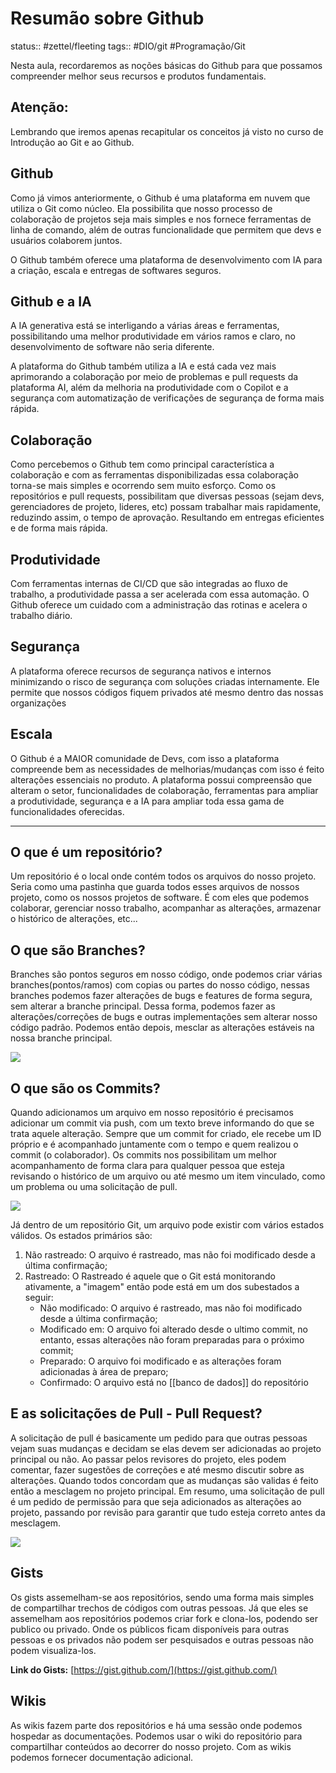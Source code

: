 # Resumão sobre Github
status:: #zettel/fleeting 
tags:: #DIO/git #Programação/Git 

Nesta aula, recordaremos as noções básicas do Github para que possamos compreender melhor seus recursos e produtos fundamentais.

## Atenção:

Lembrando que iremos apenas recapitular os conceitos já visto no curso de Introdução ao Git e ao Github.

## Github

Como já vimos anteriormente, o Github é uma plataforma em nuvem que utiliza o Git como núcleo. Ela possibilita que nosso processo de colaboração de projetos seja mais simples e nos fornece ferramentas de linha de comando, além de outras funcionalidade que permitem que devs e usuários colaborem juntos.

O Github também oferece uma plataforma de desenvolvimento com IA para a criação, escala e entregas de softwares seguros.
## Github e a IA

A IA generativa está se interligando a várias áreas e ferramentas, possibilitando uma melhor produtividade em vários ramos e claro, no desenvolvimento de software não seria diferente.

A plataforma do Github também utiliza a IA e está cada vez mais aprimorando a colaboração por meio de problemas e pull requests da plataforma AI, além da melhoria na produtividade com o Copilot e a segurança com automatização de verificações de segurança de forma mais rápida.
## Colaboração

Como percebemos o Github tem como principal característica a colaboração e com as ferramentas disponibilizadas essa colaboração torna-se mais simples e ocorrendo sem muito esforço. Como os repositórios e pull requests, possibilitam que diversas pessoas (sejam devs, gerenciadores de projeto, lideres, etc) possam trabalhar mais rapidamente, reduzindo assim, o tempo de aprovação. Resultando em entregas eficientes e de forma mais rápida.

## Produtividade

Com ferramentas internas de CI/CD que são integradas ao fluxo de trabalho, a produtividade passa a ser acelerada com essa automação. O Github oferece um cuidado com a administração das rotinas e acelera o trabalho diário.

## Segurança

A plataforma oferece recursos de segurança nativos e internos minimizando o risco de segurança com soluções criadas internamente. Ele permite que nossos códigos fiquem privados até mesmo dentro das nossas organizações

## Escala

O Github é a MAIOR comunidade de Devs, com isso a plataforma compreende bem as necessidades de melhorias/mudanças com isso é feito alterações essenciais no produto. A plataforma possui compreensão que alteram o setor, funcionalidades de colaboração, ferramentas para ampliar a produtividade, segurança e a IA para ampliar toda essa gama de funcionalidades oferecidas.

_______________________________________________________________________

## O que é um repositório?

Um repositório é o local onde contém todos os arquivos do nosso projeto. Seria como uma pastinha que guarda todos esses arquivos de nossos projeto, como os nossos projetos de software. É com eles que podemos colaborar, gerenciar nosso trabalho, acompanhar as alterações, armazenar o histórico de alterações, etc...

## O que são Branches?

Branches são pontos seguros em nosso código, onde podemos criar várias branches(pontos/ramos) com copias ou partes do nosso código, nessas branches podemos fazer alterações de bugs e features de forma segura, sem alterar a branche principal. Dessa forma, podemos fazer as alterações/correções de bugs e outras implementações sem alterar nosso código padrão. Podemos então depois, mesclar as alterações estáveis na nossa branche principal.

![](https://aline-antunes.gitbook.io/~gitbook/image?url=https:%2F%2F74136188-files.gitbook.io%2F%7E%2Ffiles%2Fv0%2Fb%2Fgitbook-x-prod.appspot.com%2Fo%2Fspaces%252F2HZbEqnaq1Y4YcnxMtW1%252Fuploads%252FMKOsSofoEKPWplGD3Qxr%252FGitHub-Flow-1.png%3Falt=media%26token=9d5c4d98-5f17-40f2-b5c7-d7ff91ba4d95&width=768&dpr=4&quality=100&sign=1cab03890199a30a0caf4d068e2364a392b25d750e1cea73cbc1f6b435ab5452)

## O que são os Commits?

Quando adicionamos um arquivo em nosso repositório é precisamos adicionar um commit via push, com um texto breve informando do que se trata aquele alteração. Sempre que um commit for criado, ele recebe um ID próprio e é acompanhado juntamente com o tempo e quem realizou o commit (o colaborador). Os commits nos possibilitam um melhor acompanhamento de forma clara para qualquer pessoa que esteja revisando o histórico de um arquivo ou até mesmo um item vinculado, como um problema ou uma solicitação de pull.

![](https://aline-antunes.gitbook.io/~gitbook/image?url=https:%2F%2F74136188-files.gitbook.io%2F%7E%2Ffiles%2Fv0%2Fb%2Fgitbook-x-prod.appspot.com%2Fo%2Fspaces%252F2HZbEqnaq1Y4YcnxMtW1%252Fuploads%252F4DkgDWpPcANjsP7uIy6N%252Fcommits.png%3Falt=media%26token=cc58c580-705a-42e2-8f2f-5e16a59a7458&width=768&dpr=4&quality=100&sign=e547538eecc3298af340ca2559103faa9f5b83bacea4478d57815af6a0c99555)

Já dentro de um repositório Git, um arquivo pode existir com vários estados válidos. Os estados primários são:
1. Não rastreado: O arquivo é rastreado, mas não foi modificado desde a última confirmação;
2. Rastreado: O Rastreado é aquele que o Git está monitorando ativamente, a "imagem" então pode está em um dos subestados a seguir:
	- Não modificado: O arquivo é rastreado, mas não foi modificado desde a última confirmação;
	- Modificado em: O arquivo foi alterado desde o ultimo commit, no entanto, essas alterações não foram preparadas para o próximo commit;
	- Preparado: O arquivo foi modificado e as alterações foram adicionadas à área de preparo;
	- Confirmado: O arquivo está no [[banco de dados]] do repositório

## E as solicitações de Pull - Pull Request?

A solicitação de pull é basicamente um pedido para que outras pessoas vejam suas mudanças e decidam se elas devem ser adicionadas ao projeto principal ou não. Ao passar pelos revisores do projeto, eles podem comentar, fazer sugestões de correções e até mesmo discutir sobre as alterações. Quando todos concordam que as mudanças são validas é feito então a mesclagem no projeto principal. Em resumo, uma solicitação de pull é um pedido de permissão para que seja adicionados as alterações ao projeto, passando por revisão para garantir que tudo esteja correto antes da mesclagem.

![](https://aline-antunes.gitbook.io/~gitbook/image?url=https:%2F%2F74136188-files.gitbook.io%2F%7E%2Ffiles%2Fv0%2Fb%2Fgitbook-x-prod.appspot.com%2Fo%2Fspaces%252F2HZbEqnaq1Y4YcnxMtW1%252Fuploads%252FrKknhdsmdmZ4eOQsWFzM%252Fsolicitacao%2520de%2520pull.png%3Falt=media%26token=eaaf341d-1e44-468c-80c4-15e1ebe50f8c&width=768&dpr=4&quality=100&sign=8a6c483aeb86c975f69cf89bc8020ce5e21c724838e956a42a01d58900c16267)

## Gists

Os gists assemelham-se aos repositórios, sendo uma forma mais simples de compartilhar trechos de códigos com outras pessoas. Já que eles se assemelham aos repositórios podemos criar fork e clona-los, podendo ser publico ou privado. Onde os públicos ficam disponíveis para outras pessoas e os privados não podem ser pesquisados e outras pessoas não podem visualiza-los.

**Link do Gists:** [https://gist.github.com/](https://gist.github.com/)

## Wikis

As wikis fazem parte dos repositórios e há uma sessão onde podemos hospedar as documentações. Podemos usar o wiki do repositório para compartilhar conteúdos ao decorrer do nosso projeto. Com as wikis podemos fornecer documentação adicional.